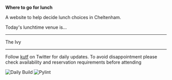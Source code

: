 __Where to go for lunch__

A website to help decide lunch choices in Cheltenham.

Today's lunchtime venue is...

---

<!-- lunch_item starts -->
The Ivy
<!-- lunch_item ends -->

---

Follow [kutf](https://twitter.com/kutf) on Twitter for daily updates. To avoid disappointment please check availability and reservation requirements before attending

![Daily Build](https://github.com/MatBenfield/lunch.thechels.uk/workflows/Daily%20Build/badge.svg) ![Pylint](https://github.com/MatBenfield/lunch.thechels.uk/workflows/Pylint/badge.svg)
